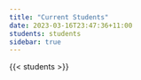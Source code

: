 ```yaml
---
title: "Current Students"
date: 2023-03-16T23:47:36+11:00
students: students
sidebar: true
---
```


{{< students >}}